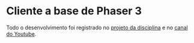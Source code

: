# Cliente a base de Phaser 3

Todo o desenvolvimento foi registrado no [projeto da disciplina](https://github.com/boidacarapreta/arc20202/projects/1) e no [canal do Youtube](https://youtube.com/playlist?list=PLje9mMro7hT0pDZWroVNyg-YbBGhJNsxU).
